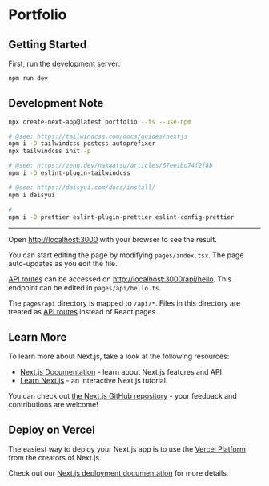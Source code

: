 # Portfolio

## Getting Started

First, run the development server:

```bash
npm run dev
```

## Development Note

```bash
npx create-next-app@latest portfolio --ts --use-npm

# @see: https://tailwindcss.com/docs/guides/nextjs
npm i -D tailwindcss postcss autoprefixer
npx tailwindcss init -p

# @see: https://zenn.dev/nakaatsu/articles/67ee1bd74f2f8b
npm i -D eslint-plugin-tailwindcss

# @see: https://daisyui.com/docs/install/
npm i daisyui

#
npm i -D prettier eslint-plugin-prettier eslint-config-prettier
```

---

Open [http://localhost:3000](http://localhost:3000) with your browser to see the result.

You can start editing the page by modifying `pages/index.tsx`. The page auto-updates as you edit the file.

[API routes](https://nextjs.org/docs/api-routes/introduction) can be accessed on [http://localhost:3000/api/hello](http://localhost:3000/api/hello). This endpoint can be edited in `pages/api/hello.ts`.

The `pages/api` directory is mapped to `/api/*`. Files in this directory are treated as [API routes](https://nextjs.org/docs/api-routes/introduction) instead of React pages.

## Learn More

To learn more about Next.js, take a look at the following resources:

- [Next.js Documentation](https://nextjs.org/docs) - learn about Next.js features and API.
- [Learn Next.js](https://nextjs.org/learn) - an interactive Next.js tutorial.

You can check out [the Next.js GitHub repository](https://github.com/vercel/next.js/) - your feedback and contributions are welcome!

## Deploy on Vercel

The easiest way to deploy your Next.js app is to use the [Vercel Platform](https://vercel.com/new?utm_medium=default-template&filter=next.js&utm_source=create-next-app&utm_campaign=create-next-app-readme) from the creators of Next.js.

Check out our [Next.js deployment documentation](https://nextjs.org/docs/deployment) for more details.
